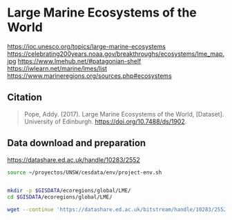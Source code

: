 # Large Marine Ecosystems of the World

https://ioc.unesco.org/topics/large-marine-ecosystems
https://celebrating200years.noaa.gov/breakthroughs/ecosystems/lme_map.jpg
https://www.lmehub.net/#patagonian-shelf
https://iwlearn.net/marine/lmes/list
https://www.marineregions.org/sources.php#ecosystems


## Citation
> Pope, Addy. (2017). Large Marine Ecosystems of the World, [Dataset]. University of Edinburgh. https://doi.org/10.7488/ds/1902.


## Data download and preparation

https://datashare.ed.ac.uk/handle/10283/2552


```sh
source ~/proyectos/UNSW/cesdata/env/project-env.sh


mkdir -p $GISDATA/ecoregions/global/LME/
cd $GISDATA/ecoregions/global/LME/

wget --continue 'https://datashare.ed.ac.uk/bitstream/handle/10283/2552/lmes_64.zip?sequence=1&isAllowed=y' --output-document=lmes_64.zip


```
